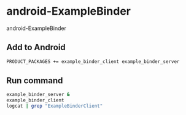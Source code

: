 # android-ExampleBinder
android-ExampleBinder

## Add to Android
```bash
PRODUCT_PACKAGES += example_binder_client example_binder_server
```
## Run command
```bash
example_binder_server &
example_binder_client
logcat | grep "ExampleBinderClient"
```
